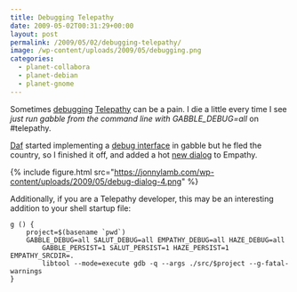 ```yaml
---
title: Debugging Telepathy
date: 2009-05-02T00:31:29+00:00
layout: post
permalink: /2009/05/02/debugging-telepathy/
image: /wp-content/uploads/2009/05/debugging.png
categories:
  - planet-collabora
  - planet-debian
  - planet-gnome
---
```


Sometimes [debugging](http://live.gnome.org/Empathy/Debugging)
[Telepathy](http://telepathy.freedesktop.org/wiki) can be a pain. I
die a little every time I see _just run gabble from the command line
with GABBLE_DEBUG=all_ on #telepathy.

[Daf](http://dgh.livejournal.com/) started implementing a [debug
interface](http://git.collabora.co.uk/?p=telepathy-spec.git;a=blob;f=spec/Debug.xml;hb=HEAD)
in gabble but he fled the country, so I finished it off, and added a
hot [new dialog](http://bugzilla.gnome.org/show_bug.cgi?id=579725) to
Empathy.

{% include figure.html src="https://jonnylamb.com/wp-content/uploads/2009/05/debug-dialog-4.png" %}

Additionally, if you are a Telepathy developer, this may be an interesting addition to your shell startup file:

```
g () {
    project=$(basename `pwd`)
    GABBLE_DEBUG=all SALUT_DEBUG=all EMPATHY_DEBUG=all HAZE_DEBUG=all 
        GABBLE_PERSIST=1 SALUT_PERSIST=1 HAZE_PERSIST=1  EMPATHY_SRCDIR=. 
        libtool --mode=execute gdb -q --args ./src/$project --g-fatal-warnings
}
```

